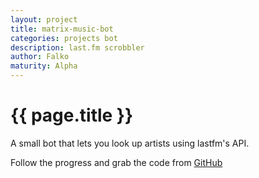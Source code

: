 ```yaml
---
layout: project
title: matrix-music-bot
categories: projects bot
description: last.fm scrobbler
author: Falko
maturity: Alpha
---
```


# {{ page.title }}
A small bot that lets you look up artists using lastfm's API.

Follow the progress and grab the code from [GitHub](https://github.com/select/matrix-music-bot)
